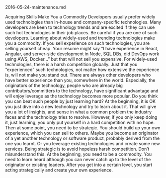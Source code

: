 2016-05-24-maintenance.md

Acquiring Skills Make You a Commodity
Developers usually prefer widely used technologies than in-house and company-specific technologies. Many developers are keen to technology trends and are excited if they can use such hot technologies in their job places.
Be careful if you are one of such developers. Learning about widely-used and trending technologies make you a commodity. If you sell experience on such technologies, you are selling yourself cheap. Your resume might say “I have experience in React, Angular, and server-side development in Node, SQL DBs, did DevOps work using AWS, Docker…” but that will not sell you expensive.
For widely-used technologies, there is a harsh competition globally. Just that you “experienced” such technologies, not matter how extensive the experience is, will not make you stand out. There are always other developers who have better experience than you, somewhere in the world. Especially, the originators of the technology, people who are already big contributors/committers to the technology, have significant advantage and will enjoy leverage as the technology becomes more popular. Do you think you can beat such people by just learning hard?
At the beginning, it is OK you just dive into a new technology and try to learn about it. That will give you a lot of insights, and sense in what a common problem the industry faces and the technology tries to resolve. However, if you only keep doing it, just learning, you only put yourself in a hard competition with no hope.
Then at some point, you need to be strategic. You should build up your own experience, which you can sell to others. Maybe you become an originator of a yet another technology or software product, probably derived from the one you learnt. Or you leverage existing technologies and create some new services. Being strategic is to avoid hopeless harsh competition.
Don’t misunderstand this. At the beginning, you need to be a commodity. You need to learn heard although you can never catch up to the level of the originator or existing leaders. After you get into a certain level, you start acting strategically and create your own experience.